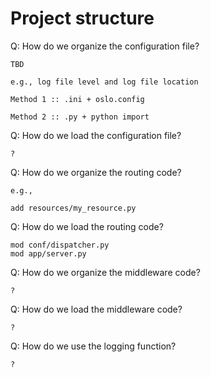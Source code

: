 # Project structure

Q: How do we organize the configuration file?

```
TBD

e.g., log file level and log file location

Method 1 :: .ini + oslo.config

Method 2 :: .py + python import

```

Q: How do we load the configuration file?

```
?
```

Q: How do we organize the routing code?

```
e.g.,

add resources/my_resource.py
```

Q: How do we load the routing code?

```
mod conf/dispatcher.py
mod app/server.py
```

Q: How do we organize the middleware code?

```
?
```

Q: How do we load the middleware code?

```
?
```

Q: How do we use the logging function?

```
?
```
